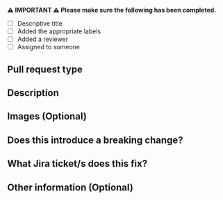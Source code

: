 **⚠️ IMPORTANT ⚠️ Please make sure the following has been completed.**

- [ ] Descriptive title
- [ ] Added the appropriate labels
- [ ] Added a reviewer
- [ ] Assigned to someone

## Pull request type

<!-- Please remove comments for the type/s of change your PR introduces: -->

<!--  - Bugfix 🐛  -->
<!--  - Feature ✨  -->
<!--  - Ui styling update 💄  -->
<!--  - Code style update (formatting, renaming) 🎨  -->
<!--  - Refactoring (no functional changes, no api changes) ♻️  -->
<!--  - Build related changes 🏗️  -->
<!--  - Deployment changes 🚀  -->
<!--  - Documentation changes 📝  -->
<!--  - Other (please describe):  -->

## Description

## Images (Optional)
<!-- If your change includes any ui/styling updates please add images to show whats changed -->

## Does this introduce a breaking change?

<!-- Yes -->
<!-- No -->

## What Jira ticket/s does this fix?

## Other information (Optional)
